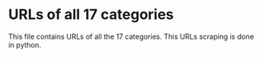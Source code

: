 # URLs of all 17 categories

This file contains URLs of all the 17 categories.
This URLs scraping is done in python.
